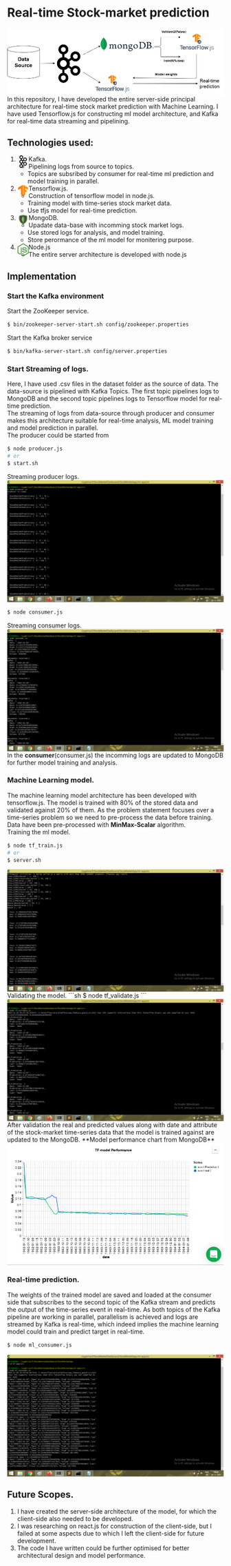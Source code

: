# Real-time Stock-market prediction
<img align="center" alt="architecture" src="./images/Architecture2.png" />
In this repository, I have developed the entire server-side principal architecture for real-time stock market prediction with Machine Learning. I have used Tensorflow.js for constructing ml model architecture, and Kafka for real-time data streaming and pipelining.

## Technologies used:
 1. Kafka.<img align="left" alt="kafka" width="26px" src="./images/kafka2.jpg" /><br>
    - Pipelining logs from source to topics.
    - Topics are subsribed by consumer for real-time ml prediction and model training in parallel.
 2. Tensorflow.js.<img align="left" alt="tf" width="26px" src="./images/tfjslogo.png" /><br>
    - Construction of tensorflow model in node.js.
    - Training model with time-series stock market data.
    - Use tfjs model for real-time prediction.
 3. MongoDB.<img align="left" alt="mongodb" width="26px" src="./images/mongodb.png" /><br>
    - Upadate data-base with incomming stock market logs.
    - Use stored logs for analysis, and model training.
    - Store perormance of the ml model for monitering purpose.
 4. Node.js <img align="left" alt="node" width="26px" src="./images/node.png" /><br>
    - The entire server architecture is developed with node.js

## Implementation

### Start the Kafka environment
Start the ZooKeeper service.
```sh
$ bin/zookeeper-server-start.sh config/zookeeper.properties
```
Start the Kafka broker service
```sh
$ bin/kafka-server-start.sh config/server.properties
```

### Start Streaming of logs.

Here, I have used .csv files in the dataset folder as the source of data. The data-source is pipelined with Kafka Topics. The first topic pipelines logs to MongoDB and the second topic pipelines logs to Tensorflow model for real-time prediction.<br>
The streaming of logs from data-source through producer and consumer makes this architecture suitable for real-time analysis, ML model training and model prediction in parallel.<br>
The producer could be started from
```sh
$ node producer.js
# or
$ start.sh
```
Streaming producer logs.<br>
<img align="center" alt="producer" src="./images/producer.png" />
<br>
```sh
$ node consumer.js
```
Streaming consumer logs.<br>
<img align="center" alt="consumer" src="./images/consumer.png" />
<br>
In the __consumer__(consumer.js) the incomming logs are updated to MongoDB for further model training and analysis.

### Machine Learning model.

The machine learning model architecture has been developed with tensorflow.js. The model is trained with 80% of the stored data and validated against 20% of them. As the problem statement focuses over a time-series problem so we need to pre-process the data before training. Data have been pre-processed with **MinMax-Scalar** algorithm.<br>
Training the ml model.
```sh
$ node tf_train.js
# or
$ server.sh
```
<img align="center" alt="train" src="./images/train.png" />
Validating the model.
```sh
$ node tf_validate.js
```
<img align="center" alt="train" src="./images/validate.png" /><br>
After validation the real and predicted values along with date and attribute of the stock-market time-series data that the model is trained against are updated to the MongoDB.
**Model performance chart from MongoDB**
<img align="center" alt="performance" src="./images/MLcharts.png" />

### Real-time prediction.
The weights of the trained model are saved and loaded at the consumer side that subscribes to the second topic of the Kafka stream and predicts the output of the time-series event in real-time. As both topics of the Kafka pipeline are working in parallel, parallelism is achieved and logs are streamed by Kafka is real-time, which indeed implies the machine learning model could train and predict target in real-time.
```sh
$ node ml_consumer.js
```
<img align="center" alt="ml_consumer" src="./images/ml_consumer.png" />

## Future Scopes.

1. I have created the server-side architecture of the model, for which the client-side also needed to be developed.
2. I was researching on react.js for construction of the client-side, but I failed at some aspects due to which I left the client-side for future development.
3. The code I have written could be further optimised for better architectural design and model performance.
